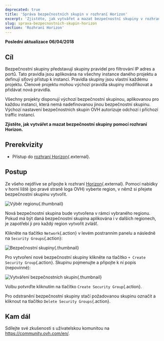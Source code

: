```yaml
---
deprecated: true
title: 'Správa bezpečnostních skupin v rozhraní Horizon'
excerpt: 'Zjistěte, jak vytvářet a mazat bezpečnostní skupiny v rozhraní Horizon'
slug: sprava-bezpecnostnich-skupin-horizon
section: 'Rozhraní Horizon'
---
```


**Poslední aktualizace 06/04/2018**

## Cíl

Bezpečnostní skupiny představují skupiny pravidel pro filtrování IP adres a portů. Tato pravidla jsou aplikována na všechny instance daného projektu a definují síťový přístup k instanci. Pravidla skupiny jsou vlastní každému projektu. Členové projektu mohou výchozí pravidla skupiny modifikovat a přidávat nová pravidla.

Všechny projekty disponují výchozí bezpečnostní skupinou, aplikovanou pro každou instanci, která nemá nadefinovanou jinou bezpečnostní skupinu. Výchozí nastavení bezpečnostních skupin OVH autorizuje odchozí i příchozí traffic instancí.

**Zjistěte, jak vytvářet a mazat bezpečnostní skupiny pomocí rozhraní Horizon.**

## Prerekvizity

- Přístup do [rozhraní Horizon](https://docs.ovh.com/cz/cs/public-cloud/vytvoreni-pristupu-horizon/){.external}.

## Postup

Ze všeho nejdříve se připojte k rozhraní [Horizon](https://horizon.cloud.ovh.net/){.external}. Pomocí nabídky v horní liště (po pravé straně loga OVH) vyberte region, v němž si přejete bezpečnostní skupinu vytvořit.

![Výběr regionu](images/1_H_sec_groups_region_choosing.png){.thumbnail}

Nová bezpečnostní skupina bude vytvořena v rámci vybraného regionu. Pokud má být daná bezpečnostní skupina aplikována i v dalších regionech, je zapotřebí ji pro každý region vytvořit zvlášť.

Klikněte na tlačítko `Network`{.action} v levém postranním panelu a následně na `Security Groups`{.action}:

![Bezpečnostní skupiny](images/2_H_crete_sec_group.png){.thumbnail}

Pro vytvoření nové bezpečnostní skupiny klikněte na tlačítko `+ Create Security Group`{.action}. Skupinu pojmenujte a připojte k ní popis (nepovinné):

![Vytváření bezpečnostních skupin](images/3_H_new_sec_gr_name.png){.thumbnail}

Volbu potvrďte kliknutím na tlačítko `Create Security Group`{.action}.

Pro odstranění bezpečnostní skupiny stačí požadovanou skupinu označit a kliknout na tlačítko `Delete Security Groups`{.action}.

## Kam dál

Sdílejte své zkušenosti s uživatelskou komunitou na <https://community.ovh.com/en/>.